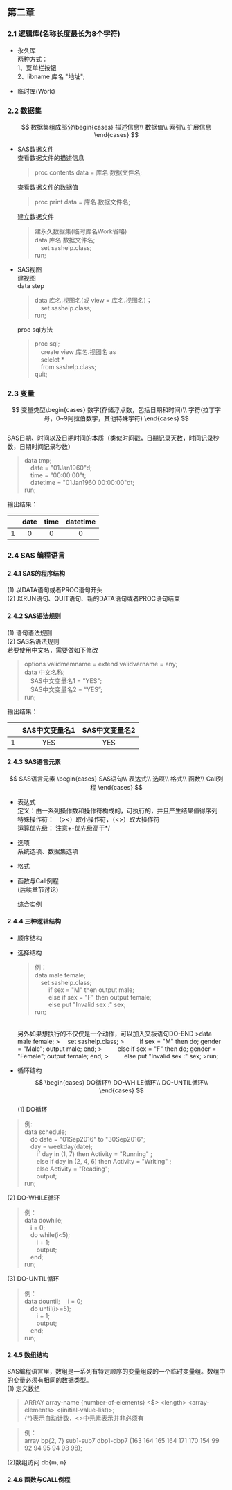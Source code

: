 ## 第二章
### 2.1 逻辑库(名称长度最长为8个字符)
* 永久库  
  两种方式：  
 1、菜单栏按钮  
 2、libname  库名 "地址";</br>  

* 临时库(Work)  
  
### 2.2 数据集  
$$
数据集组成部分\begin{cases}
描述信息\\
数据值\\
索引\\ 
扩展信息
\end{cases}
$$
* SAS数据文件  
  查看数据文件的描述信息  
  > proc contents data = 库名.数据文件名;  
  
  查看数据文件的数据值
  > proc print data = 库名.数据文件名;  

  建立数据文件
  > 建永久数据集(临时库名Work省略)  
  data 库名.数据文件名;  
      &emsp;set sashelp.class;  
  run;
* SAS视图  
  建视图</br>
  data step  
  > data 库名.视图名(或 view = 库名.视图名)；  
    &emsp;set sashelp.class;  
  run;  

  proc sql方法
  > proc sql;  
    &emsp;create view 库名.视图名 as  
    &emsp;selelct *  
    &emsp;from sashelp.class;  
  quit;

### 2.3 变量
$$
变量类型\begin{cases}
数字(存储浮点数，包括日期和时间)\\
字符(拉丁字母，0~9阿拉伯数字，其他特殊字符)
\end{cases}  
$$  
SAS日期、时间以及日期时间的本质（类似时间戳，日期记录天数，时间记录秒数，日期时间记录秒数）  
> data tmp;  
>   &emsp;date = "01Jan1960"d;  
>   &emsp;time = "00:00:00"t;  
>   &emsp;datetime = "01Jan1960 00:00:00"dt;  
> run;

输出结果：

|   | date | time | datetime |  
|:-:|:----:|:----:|:--------:|  
| 1 |   0  |   0  |     0    | 

### 2.4  SAS 编程语言  
#### 2.4.1 SAS的程序结构  
(1) 以DATA语句或者PROC语句开头  
(2) 以RUN语句、QUIT语句、新的DATA语句或者PROC语句结束  

#### 2.4.2 SAS语法规则  
(1) 语句语法规则  
(2) SAS名语法规则  
若要使用中文名，需要做如下修改  
> options validmemname = extend validvarname = any;  
> data 中文名称;  
>   &emsp;SAS中文变量名1 = "YES";  
>   &emsp;SAS中文变量名2 = “YES”;  
> run;  

输出结果： 

|   | SAS中文变量名1 | SAS中文变量名2 |  
|:-:| :------------:| :-----------: |  
| 1 | YES           | YES           |     

#### 2.4.3 SAS语言元素  
$$
SAS语言元素
\begin{cases}
SAS语句\\
表达式\\
选项\\
格式\\
函数\\
Call列程
\end{cases}
$$  
* 表达式  
  定义：由一系列操作数和操作符构成的，可执行的，并且产生结果值得序列  
  特殊操作符： （><）取小操作符，（<>）取大操作符  
  运算优先级： 注意+-优先级高于*/  

* 选项  
  系统选项、数据集选项

* 格式  
  
* 函数与Call例程  
  (后续章节讨论)

  综合实例
  
#### 2.4.4 三种逻辑结构  
* 顺序结构  
* 选择结构  
  >例：  
  >data male female;  
  >   &emsp;set sashelp.class;  
  >   &emsp;  &emsp;if sex = "M" then output male;  
  >   &emsp;  &emsp;else if sex = "F" then output female;  
  >   &emsp;  &emsp;else put "Invalid sex :" sex;  
  >run;  
  </br>
  另外如果想执行的不仅仅是一个动作，可以加入夹板语句DO-END  
  >data male female;  
  >   &emsp;set sashelp.class;  
  >   &emsp;  &emsp;if sex = "M" then do; gender = "Male"; output male; end;  
  >   &emsp;  &emsp;else if sex = "F" then do; gender = "Female"; output female; end;  
  >   &emsp;  &emsp;else put "Invalid sex :" sex;  
  >run;  

* 循环结构  
$$
\begin{cases}
DO循环\\
DO-WHILE循环\\
DO-UNTIL循环\\
\end{cases}
$$  
(1) DO循环  
> 例:   
> data schedule;  
>   &emsp;do date = "01Sep2016" to "30Sep2016";  
>   &emsp;day = weekday(date);  
>   &emsp;&emsp;if day in (1, 7) then Activity = "Running" ;  
>   &emsp;&emsp;else if day in (2, 4, 6) then Activity = "Writing" ;  
>   &emsp;&emsp;else Activity = "Reading";  
>   &emsp;&emsp;output;  
> run;  

(2) DO-WHILE循环  
> 例：  
> data dowhile;  
>   &emsp;i = 0;  
>   &emsp;do while(i<5);  
>   &emsp;&emsp;i + 1;  
>   &emsp;&emsp;output;  
>   &emsp;end;  
> run;

(3) DO-UNTIL循环  
> 例：  
> data dountil;
>   &emsp;i = 0;  
>   &emsp;do until(i>=5);  
>   &emsp;&emsp;i + 1;  
>   &emsp;&emsp;output;  
>   &emsp;end;  
> run;

#### 2.4.5 数组结构   
SAS编程语言里，数组是一系列有特定顺序的变量组成的一个临时变量组。数组中的变量必须有相同的数据类型。  
(1) 定义数组  
> ARRAY array-name {number-of-elements} <$> &lt;length&gt; &lt;array-elements&gt; &lt;(initial-value-list)&gt;;  
{*}表示自动计数，&lt;&gt;中元素表示并非必须有

> 例：  
> array bp{2, 7} sub1-sub7 dbp1-dbp7 (163 164 165 164 171 170 154 99 92 94 95 94 98 98);  

(2)数组访问 db{m, n}  

#### 2.4.6 函数与CALL例程  
